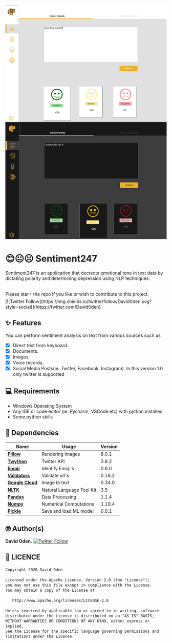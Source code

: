 ![Image](test/ss.png)

# 😊😐☹ Sentiment247

Sentiment247 is an application that dectects emotional tone in text data by dictating polarity and determining depression using NLP techniques.

<br>
Please star⭐ the repo if you like or wish to contribute to this project.
<br>
[![Twitter Follow](https://img.shields.io/twitter/follow/David0den.svg?style=social)](https://twitter.com/David0den)
<br>

## ✨ Features
You can perform sentiment analysis on text from various sources such as
- [x] Direct text from keyboard.
- [x] Documents.
- [x] Images.
- [x] Voice records.
- [x] Social Media Posts(ie. Twitter, Facebook, Instagram).
In this version 1.0 only twitter is supported

## 💻 Requirements
* Windows Operating System
* Any IDE or code editor  (ie. Pycharm, VSCode etc) with python installed
* Some python skills

## 🔌 Dependencies
| Name | Usage | Version |
|------|-------|---------|
|[**Pillow**](https://pypi.org/project/Pillow/)| Rendering Images| 8.0.1|
|[**Twython**](https://pypi.org/project/twython/)| Twitter API| 3.8.2|
|[**Emoji**](https://pypi.org/project/emoji/)| Identify Emoji's| 0.6.0|
|[**Validators**](https://pypi.org/project/validators/)| Validate url's| 0.18.2|
|[**Google Cloud**](https://pypi.org/project/google-cloud/)| Image to text| 0.34.0|
|[**NLTK**](https://pypi.org/project/nltk/)| Natural Language Tool Kit| 3.5|
|[**Pandas**](https://pypi.org/project/pandas/)| Data Processing| 1.1.4|
|[**Numpy**](https://pypi.org/project/numpy/)| Numerical Computations| 1.19.4|
|[**Pickle**](https://pypi.org/project/pickle4/)| Save and load ML model| 0.0.1|

## 🤓 Author(s)
**David Oden.** [![Twitter Follow](https://img.shields.io/twitter/follow/David0den.svg?style=social)](https://twitter.com/David0den)

## 🔖 LICENCE
    Copyright 2020 David Oden

    Licensed under the Apache License, Version 2.0 (the "License");
    you may not use this file except in compliance with the License.
    You may obtain a copy of the License at

       http://www.apache.org/licenses/LICENSE-2.0

    Unless required by applicable law or agreed to in writing, software
    distributed under the License is distributed on an "AS IS" BASIS,
    WITHOUT WARRANTIES OR CONDITIONS OF ANY KIND, either express or implied.
    See the License for the specific language governing permissions and
    limitations under the License.

